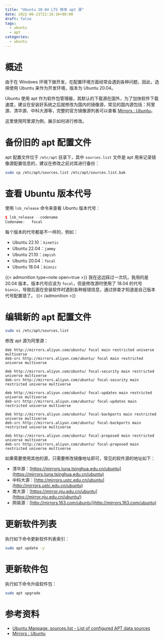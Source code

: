 ```yaml
---
title: "Ubuntu 20.04 LTS 修改 apt 源"
date: 2022-06-21T22:16:16+08:00
draft: false
tags:
  - ubuntu
  - apt
categories:
  - ubuntu
---
```


# 概述

由于在 Windows 环境下做开发，在配置环境方面经常会遇到各种问题，因此，选择使用 Ubuntu 来作为开发环境，版本为 Ubuntu 20.04。

Ubuntu 使用 apt 作为软件包管理器，其默认的下载源在国外，为了加快软件下载速度，建议在安装好系统之后就修改为国内的镜像源，常见的国内源包括：阿里源、清华源、中科大源等，完整的官方镜像源列表可以查看 [Mirrors : Ubuntu](https://launchpad.net/ubuntu/+archivemirrors)。

这里使用阿里源为例，展示如何进行修改。

# 备份旧的 apt 配置文件

apt 配置文件位于 `/etc/apt` 目录下，其中 `sources.list` 文件是 apt 用来记录镜像源配置信息的，建议在修改之前对其进行备份：

```bash
sudo cp /etc/apt/sources.list /etc/apt/sources.list.bak
```

# 查看 Ubuntu 版本代号

使用 `lsb_release` 命令来查看 Ubuntu 版本代号：

```cpp
$ lsb_release --codename
Codename:	focal
```

每个版本的代号都是不一样的，例如：

- Ubuntu 22.10：`kinetic`
- Ubuntu 22.04：`jammy`
- Ubuntu 21.10：`impish`
- Ubuntu 20.04：`focal`
- Ubuntu 18.04：`bionic`

{{< admonition type=note open=true >}}
我在这边踩过一次坑，我用的是 20.04 版本，版本代号应该为 `focal`，但是修改源时使用了 18.04 的代号 `bionic`，导致后面在安装软件时遇到各种报错信息，通过排查才知道是自己版本代号配置错了。
{{< /admonition >}}

# 编辑新的 apt 配置文件

```bash
sudo vi /etc/apt/sources.list
```

修改 apt 源为阿里源：

```
deb http://mirrors.aliyun.com/ubuntu/ focal main restricted universe multiverse
deb-src http://mirrors.aliyun.com/ubuntu/ focal main restricted universe multiverse

deb http://mirrors.aliyun.com/ubuntu/ focal-security main restricted universe multiverse
deb-src http://mirrors.aliyun.com/ubuntu/ focal-security main restricted universe multiverse

deb http://mirrors.aliyun.com/ubuntu/ focal-updates main restricted universe multiverse
deb-src http://mirrors.aliyun.com/ubuntu/ focal-updates main restricted universe multiverse

deb http://mirrors.aliyun.com/ubuntu/ focal-backports main restricted universe multiverse
deb-src http://mirrors.aliyun.com/ubuntu/ focal-backports main restricted universe multiverse

deb http://mirrors.aliyun.com/ubuntu/ focal-proposed main restricted universe multiverse
deb-src http://mirrors.aliyun.com/ubuntu/ focal-proposed main restricted universe multiverse
```

如果需要使用其他的源，只需要修改镜像地址即可，常见的软件源的地址如下：

- 清华源：[https://mirrors.tuna.tsinghua.edu.cn/ubuntu](https://mirrors.tuna.tsinghua.edu.cn/ubuntu)
- 中科大源：[http://mirrors.ustc.edu.cn/ubuntu](http://mirrors.ustc.edu.cn/ubuntu)
- 南大源：[https://mirror.nju.edu.cn/ubuntu](https://mirror.nju.edu.cn/ubuntu/)
- 网易源：[http://mirrors.163.com/ubuntu](http://mirrors.163.com/ubuntu)

# 更新软件列表

执行如下命令更新软件列表索引：

```bash
sudo apt update -y
```

# 更新软件包

执行如下命令升级软件包：

```bash
sudo apt upgrade
```

# 参考资料

- [Ubuntu Manpage: sources.list - List of configured APT data sources](https://manpages.ubuntu.com/manpages/focal/man5/sources.list.5.html)
- [Mirrors : Ubuntu](https://launchpad.net/ubuntu/+archivemirrors)